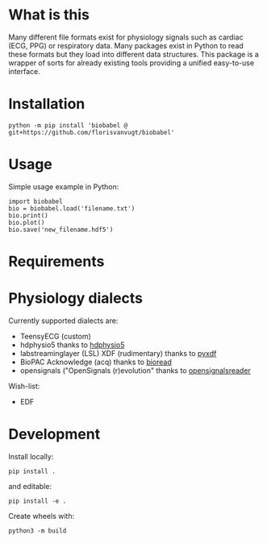 

# What is this

Many different file formats exist for physiology signals such as cardiac (ECG, PPG) or respiratory data. Many packages exist in Python to read these formats but they load into different data structures. This package is a wrapper of sorts for already existing tools providing a unified easy-to-use interface.



# Installation

```
python -m pip install 'biobabel @ git+https://github.com/florisvanvugt/biobabel'
```

# Usage


Simple usage example in Python:

```
import biobabel
bio = biobabel.load('filename.txt')
bio.print()
bio.plot()
bio.save('new_filename.hdf5')
```




# Requirements


# Physiology dialects

Currently supported dialects are:
* TeensyECG (custom)
* hdphysio5 thanks to [hdphysio5](https://github.com/florisvanvugt/hdphysio5)
* labstreaminglayer (LSL) XDF (rudimentary) thanks to [pyxdf](https://pypi.org/project/pyxdf/)
* BioPAC Acknowledge (acq) thanks to [bioread](https://pypi.org/project/bioread/)
* opensignals ("OpenSignals (r)evolution" thanks to [opensignalsreader](https://github.com/PGomes92/opensignalsreader)

Wish-list:
* EDF


# Development

Install locally:

```
pip install .
```

and editable:

```
pip install -e .
```



Create wheels with:

```
python3 -m build
```


